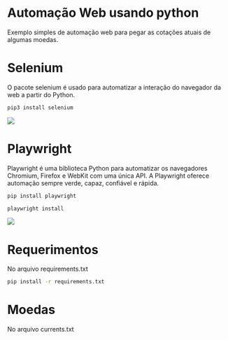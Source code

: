 # Automação Web usando python
Exemplo simples de automação web para pegar as cotações atuais de algumas moedas.

# Selenium
O pacote selenium é usado para automatizar a interação do navegador da web a partir do Python.

```bash
pip3 install selenium
```

<span>
  <img src="https://user-images.githubusercontent.com/85804895/188983884-6e99d84e-c166-42f8-a529-df8c23a6dec1.gif">
</span>

# Playwright
Playwright é uma biblioteca Python para automatizar os navegadores Chromium, Firefox e WebKit com uma única API. A Playwright oferece automação sempre verde, capaz, confiável e rápida. 

```bash
pip install playwright
```
```bash
playwright install
```

<span>
  <img src="https://user-images.githubusercontent.com/85804895/188985949-8c8536f9-1788-4ff7-9578-4ec6d9ea5be2.gif">
</span>

# Requerimentos
No arquivo requirements.txt

```bash
pip install -r requirements.txt
```

# Moedas
No arquivo currents.txt

